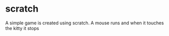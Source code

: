 # scratch
A simple game is created using scratch. A mouse runs and when it touches the kitty it stops
